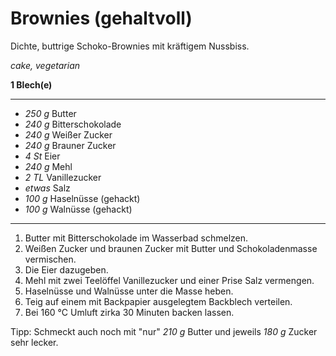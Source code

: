# Brownies (gehaltvoll)

Dichte, buttrige Schoko-Brownies mit kräftigem Nussbiss.

*cake, vegetarian*

**1 Blech(e)**

---

- *250 g* Butter
- *240 g* Bitterschokolade
- *240 g* Weißer Zucker
- *240 g* Brauner Zucker
- *4 St* Eier
- *240 g* Mehl
- *2 TL* Vanillezucker
- *etwas* Salz
- *100 g* Haselnüsse (gehackt)
- *100 g* Walnüsse (gehackt)

---

1. Butter mit Bitterschokolade im Wasserbad schmelzen.
2. Weißen Zucker und braunen Zucker mit Butter und Schokoladenmasse vermischen.
3. Die Eier dazugeben.
4. Mehl mit zwei Teelöffel Vanillezucker und einer Prise Salz vermengen.
5. Haselnüsse und Walnüsse unter die Masse heben.
6. Teig auf einem mit Backpapier ausgelegtem Backblech verteilen.
7. Bei 160 °C Umluft zirka 30 Minuten backen lassen.

Tipp: Schmeckt auch noch mit "nur" *210 g* Butter und jeweils *180 g* Zucker sehr lecker.
